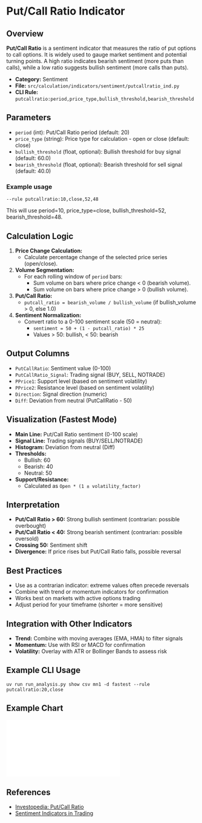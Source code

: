 # Put/Call Ratio Indicator

## Overview

**Put/Call Ratio** is a sentiment indicator that measures the ratio of put options to call options. It is widely used to gauge market sentiment and potential turning points. A high ratio indicates bearish sentiment (more puts than calls), while a low ratio suggests bullish sentiment (more calls than puts).

- **Category:** Sentiment
- **File:** `src/calculation/indicators/sentiment/putcallratio_ind.py`
- **CLI Rule:** `putcallratio:period,price_type,bullish_threshold,bearish_threshold`

## Parameters

- `period` (int): Put/Call Ratio period (default: 20)
- `price_type` (string): Price type for calculation - open or close (default: close)
- `bullish_threshold` (float, optional): Bullish threshold for buy signal (default: 60.0)
- `bearish_threshold` (float, optional): Bearish threshold for sell signal (default: 40.0)

### Example usage

```
--rule putcallratio:10,close,52,48
```

This will use period=10, price_type=close, bullish_threshold=52, bearish_threshold=48.

## Calculation Logic

1. **Price Change Calculation:**
   - Calculate percentage change of the selected price series (open/close).
2. **Volume Segmentation:**
   - For each rolling window of `period` bars:
     - Sum volume on bars where price change < 0 (bearish volume).
     - Sum volume on bars where price change > 0 (bullish volume).
3. **Put/Call Ratio:**
   - `putcall_ratio = bearish_volume / bullish_volume` (if bullish_volume > 0, else 1.0)
4. **Sentiment Normalization:**
   - Convert ratio to a 0-100 sentiment scale (50 = neutral):
     - `sentiment = 50 + (1 - putcall_ratio) * 25`
     - Values > 50: bullish, < 50: bearish

## Output Columns

- `PutCallRatio`: Sentiment value (0-100)
- `PutCallRatio_Signal`: Trading signal (BUY, SELL, NOTRADE)
- `PPrice1`: Support level (based on sentiment volatility)
- `PPrice2`: Resistance level (based on sentiment volatility)
- `Direction`: Signal direction (numeric)
- `Diff`: Deviation from neutral (PutCallRatio - 50)

## Visualization (Fastest Mode)

- **Main Line:** Put/Call Ratio sentiment (0-100 scale)
- **Signal Line:** Trading signals (BUY/SELL/NOTRADE)
- **Histogram:** Deviation from neutral (Diff)
- **Thresholds:**
  - Bullish: 60
  - Bearish: 40
  - Neutral: 50
- **Support/Resistance:**
  - Calculated as `Open * (1 ± volatility_factor)`

## Interpretation

- **Put/Call Ratio > 60:** Strong bullish sentiment (contrarian: possible overbought)
- **Put/Call Ratio < 40:** Strong bearish sentiment (contrarian: possible oversold)
- **Crossing 50:** Sentiment shift
- **Divergence:** If price rises but Put/Call Ratio falls, possible reversal

## Best Practices

- Use as a contrarian indicator: extreme values often precede reversals
- Combine with trend or momentum indicators for confirmation
- Works best on markets with active options trading
- Adjust period for your timeframe (shorter = more sensitive)

## Integration with Other Indicators

- **Trend:** Combine with moving averages (EMA, HMA) to filter signals
- **Momentum:** Use with RSI or MACD for confirmation
- **Volatility:** Overlay with ATR or Bollinger Bands to assess risk

## Example CLI Usage

```
uv run run_analysis.py show csv mn1 -d fastest --rule putcallratio:20,close
```

## Example Chart

![Put/Call Ratio Example Chart](../../../../results/plots/dual_chart_fastest.html)

## References
- [Investopedia: Put/Call Ratio](https://www.investopedia.com/terms/p/putcallratio.asp)
- [Sentiment Indicators in Trading](https://www.investopedia.com/articles/active-trading/061914/using-putcall-ratio-gauge-market-sentiment.asp) 